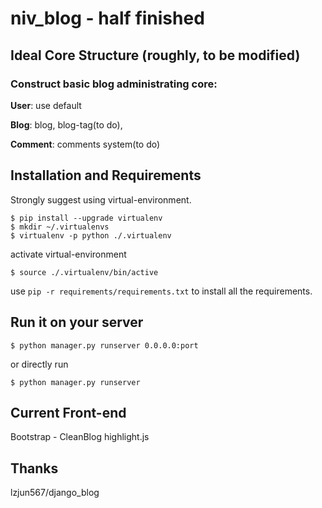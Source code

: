 # niv_blog - half finished

## Ideal Core Structure (roughly, to be modified)
### Construct basic blog administrating core: 
**User**: use default

**Blog**: blog, blog-tag(to do),

**Comment**: comments system(to do)


## Installation and Requirements
Strongly suggest using virtual-environment.
```
$ pip install --upgrade virtualenv
$ mkdir ~/.virtualenvs
$ virtualenv -p python ./.virtualenv
```
activate virtual-environment
```
$ source ./.virtualenv/bin/active
```

use `pip -r requirements/requirements.txt` to install all the requirements.

## Run it on your server
```
$ python manager.py runserver 0.0.0.0:port
```
or directly run
```
$ python manager.py runserver
```

## Current Front-end
Bootstrap - CleanBlog
highlight.js

## Thanks
lzjun567/django_blog
